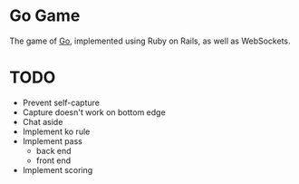 # Go Game

The game of [Go](https://en.wikipedia.org/wiki/Go_(game)), implemented using Ruby on Rails, as well as WebSockets.

# TODO

 - Prevent self-capture
 - Capture doesn't work on bottom edge
 - Chat aside
 - Implement ko rule
 - Implement pass
   - back end
   - front end
 - Implement scoring
